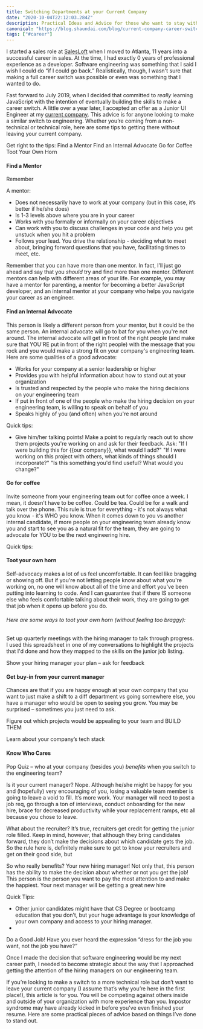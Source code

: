 ```yaml
---
title: Switching Departments at your Current Company
date: "2020-10-04T22:12:03.284Z"
description: Practical Ideas and Advice for those who want to stay with their current employer, but want to switch from a different department or team.
canonical: "https://blog.shaundai.com/blog/current-company-career-switch/"
tags: ["#career"]
---
```


I started a sales role at [SalesLoft](https://www.salesloft.com) when I moved to Atlanta, 11 years into a successful career in sales.  At the time, I had exactly 0 years of professional experience as a developer.  Software engineering was something that I said I wish I could do “if I could go back.”  Realistically, though, I wasn't sure that making a full career switch was possible or even was something that I wanted to do.

Fast forward to July 2019, when I decided that committed to *really* learning JavaScript with the intention of eventually building the skills to make a career switch.  A little over a year later, I accepted an offer as a Junior UI Engineer at my [current company](https://www.salesloft.com).  This advice is for anyone looking to make a similar switch to engineering.  Whether you’re coming from a non-technical or technical role, here are some tips to getting there without leaving your current company.

Get right to the tips:
Find a Mentor
Find an Internal Advocate
Go for Coffee
Toot Your Own Horn

#### Find a Mentor
Remember 

A mentor:
- Does not necessarily have to work at your company (but in this case, it’s better if he/she does)
- Is 1-3 levels above where you are in your career
- Works with you formally or informally on your career objectives
- Can work with you to discuss challenges in your code and help you get unstuck when you hit a problem
- Follows your lead.  You drive the relationship - deciding what to meet about, bringing forward questions that you have, facilitating times to meet, etc.

Remember that you can have more than one mentor.  In fact, I’ll just go ahead and say that you *should* try and find more than one mentor.  Different mentors can help with different areas of your life.  For example, you may have a mentor for parenting, a mentor for becoming a better JavaScript developer, and an internal mentor at your company who helps you navigate your career as an engineer.

#### Find an Internal Advocate
This person is likely a different person from your mentor, but it could be the same person.  An internal advocate will go to bat for you when you're not around.  The internal advocate will get in front of the right people (and make sure that YOU'RE put in front of the right people) with the message that you rock and you would make a strong fit on your company's engineering team.  Here are some qualities of a good advocate:
- Works for your company at a senior leadership or higher
- Provides you with helpful information about how to stand out at your organization
- Is trusted and respected by the people who make the hiring decisions on your engineering team
- If put in front of one of the people who make the hiring decision on your engineering team, is willing to speak on behalf of you
- Speaks highly of you (and often) when you're not around

Quick tips:
- Give him/her talking points! Make a point to regularly reach out to show them projects you're working on and ask for their feedback.  Ask: "If I were building this for {{our company}}, what would I add?" "If I were working on this project with others, what kinds of things should I incorporate?" "Is this something you'd find useful? What would you change?"


#### Go for coffee
Invite someone from your engineering team out for coffee once a week.  I mean, it doesn't have to be coffee.  Could be tea.  Could be for a walk and talk over the phone.  This rule is true for everything - it's not always what you know - it's WHO you know.  When it comes down to you vs another internal candidate, if more people on your engineering team already know you and start to see you as a natural fit for the team, they are going to advocate for YOU to be the next engineering hire.

Quick tips:

#### Toot your own horn
Self-advocacy makes a lot of us feel uncomfortable.  It can feel like bragging or showing off.  But if you're not letting people know about what you're working on, no one will know about all of the time and effort you've been putting into learning to code.  And I can guarantee that if there IS someone else who feels comfortable talking about their work, they are going to get that job when it opens up before you do.

###### Here are some ways to toot your own horn (without feeling too braggy):
Set up quarterly meetings with the hiring manager to talk through progress.  I used this spreadsheet in one of my conversations to highlight the projects that I'd done and how they mapped to the skills on the junior job listing.

Show your hiring manager your plan – ask for feedback

#### Get buy-in from your current manager
Chances are that if you are happy enough at your own company that you want to just make a shift to a diff department vs going somewhere else, you have a manager who would be open to seeing you grow.  You may be surprised – sometimes you just need to ask.

Figure out which projects would be appealing to your team and BUILD THEM

Learn about your company’s tech stack

#### Know Who Cares
Pop Quiz – who at your company (besides you) *benefits* when you switch to the engineering team?

Is it your current manager? Nope.  Although he/she might be happy for you and (hopefully) very encouraging of you, losing a valuable team member is going to leave a void to fill.  It’s more work.  Your manager will need to post a job req, go through a ton of interviews, conduct onboarding for the new hire, brace for decreased productivity while your replacement ramps, etc all because you chose to leave.

What about the recruiter? It’s true, recruiters get credit for getting the junior role filled.  Keep in mind, however, that although they bring candidates forward, they don’t make the decisions about which candidate gets the job.  So the rule here is, definitely make sure to get to know your recruiters and get on their good side, but 

So who really benefits? Your new hiring manager! Not only that, this person has the ability to make the decision about whether or not you get the job!  This person is the person you want to pay the most attention to and make the happiest.  Your next manager will be getting a great new hire 

Quick Tips:
-	Other junior candidates might have that CS Degree or bootcamp education that you don’t, but your huge advantage is your knowledge of your own company and access to your hiring manager.   
-	
Do a Good Job!
Have you ever heard the expression “dress for the job you want, not the job you have?”  



Once I made the decision that software engineering would be my next career path, I needed to become strategic about the way that I approached getting the attention of the hiring managers on our engineering team.  

If you’re looking to make a switch to a more technical role but don’t want to leave your current company (I assume that’s why you’re here in the first place!), this article is for you.
You will be competing against others inside and outside of your organization with more experience than you.  Impostor syndrome may have already kicked in before you've even finished your resume.
Here are some practical pieces of advice based on things I’ve done to stand out.



